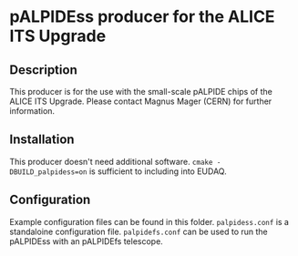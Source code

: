 pALPIDEss producer for the ALICE ITS Upgrade
============================================

Description
-----------

This producer is for the use with the small-scale pALPIDE chips of the ALICE ITS Upgrade.
Please contact Magnus Mager (CERN) for further information.

Installation
------------

This producer doesn't need additional software. `cmake -DBUILD_palpidess=on` is sufficient to including into EUDAQ.

Configuration
-------------

Example configuration files can be found in this folder. `palpidess.conf` is a standaloine configuration file. `palpidefs.conf` can be used to run the pALPIDEss with an pALPIDEfs telescope.
